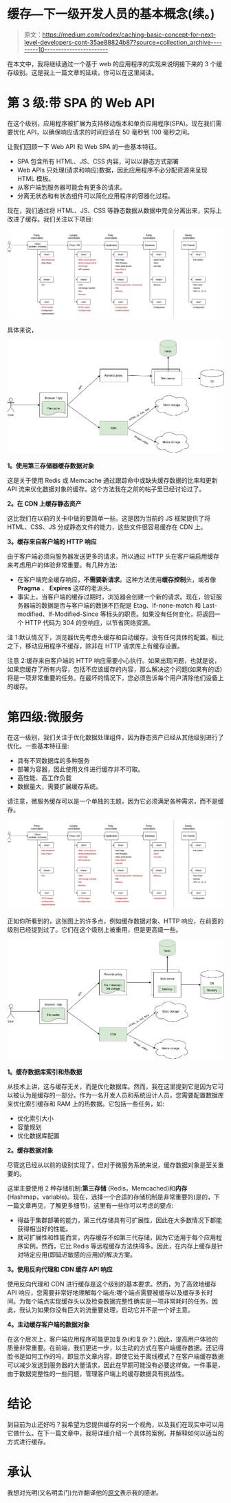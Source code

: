 # 缓存—下一级开发人员的基本概念(续。)

> 原文：<https://medium.com/codex/caching-basic-concept-for-next-level-developers-cont-35ae88824b87?source=collection_archive---------10----------------------->

在本文中，我将继续通过一个基于 web 的应用程序的实现来说明接下来的 3 个缓存级别。这是我上一篇文章的延续，你可以在这里阅读。

# 第 3 级:带 SPA 的 Web API

在这个级别，应用程序被扩展为支持移动版本和单页应用程序(SPA)。现在我们需要优化 API，以确保响应请求的时间应该在 50 毫秒到 100 毫秒之间。

让我们回顾一下 Web API 和 Web SPA 的一些基本特征。

*   SPA 包含所有 HTML、JS、CSS 内容，可以以静态方式部署
*   Web APIs 只处理(请求和响应)数据，因此应用程序不必分配资源来呈现 HTML 模板。
*   从客户端到服务器可能会有更多的请求。
*   分离无状态和有状态组件可以简化应用程序的容器化过程。

现在，我们通过将 HTML、JS、CSS 等静态数据从数据中完全分离出来，实际上改进了缓存。我们关注以下项目:

![](img/cd028f18ea0c13711e7785cc1e94c47b.png)

具体来说，

![](img/689ccee41678ab290915ffb1fed3e43d.png)

**1。使用第三存储器缓存数据对象**

这是关于使用 Redis 或 Memcache 通过跟踪命中或缺失缓存数据的比率和更新 API 流来优化数据对象的缓存。这个方法我在之前的帖子里已经讨论过了。

**2。在 CDN 上缓存静态资产**

这比我们在以前的关卡中做的要简单一些。这是因为当前的 JS 框架提供了将 HTML、CSS、JS 分成静态文件的能力，这些文件很容易缓存在 CDN 上。

**3。缓存来自客户端的 HTTP 响应**

由于客户端必须向服务器发送更多的请求，所以通过 HTTP 头在客户端启用缓存来考虑用户的体验非常重要。有几种方法:

*   在客户端完全缓存响应，**不需要新请求**。这种方法使用**缓存控制**头，或者像 **Pragma** 、 **Expires** 这样的老派头。
*   事实上，当客户端的缓存过期时，浏览器会创建一个新的请求。现在，验证服务器端的数据是否与客户端的数据不匹配是 Etag、If-none-match 和 Last-modified、If-Modified-Since 等标头的职责。如果没有任何变化，将返回一个 HTTP 代码为 304 的空响应，以节省网络资源。

注 1:默认情况下，浏览器优先考虑头缓存和自动缓存，没有任何具体的配置。相比之下，移动应用程序不缓存，除非在 HTTP 请求库上有缓存设置。

注意 2:缓存来自客户端的 HTTP 响应需要小心执行。如果出现问题，也就是说，如果您缓存了所有内容，包括不应该缓存的内容，那么解决这个问题(如果有的话)将是一项非常重要的任务。在最坏的情况下，您必须告诉每个用户清除他们设备上的缓存。

# 第四级:微服务

在这一级别，我们关注于优化数据处理组件，因为静态资产已经从其他级别进行了优化。一些基本特征是:

*   具有不同数据库的多种服务
*   部署为容器，因此使用文件进行缓存并不可取。
*   高性能、高工作负载
*   数据量大，需要扩展缓存系统。

请注意，微服务缓存可以是一个单独的主题，因为它必须满足各种需求，而不是缓存。

![](img/40301dfa1502dcb1573c1376852b2931.png)

正如你所看到的，这张图上的许多点，例如缓存数据对象、HTTP 响应，在前面的级别已经提到过了。它们在这个级别上被重用，但是更高级一些。

![](img/1d9899c7ecb85ba72a4a5914f9ce7443.png)

**1。缓存数据库索引和热数据**

从技术上讲，这与缓存无关，而是优化数据库。然而，我在这里提到它是因为它可以被认为是缓存的一部分。作为一名开发人员和系统设计人员，您需要配置数据库来优化索引缓存和 RAM 上的热数据。它包括一些任务，如:

*   优化索引大小
*   容量规划
*   优化数据库配置

**2。缓存数据对象**

尽管这已经从以前的级别实现了，但对于微服务系统来说，缓存数据对象是至关重要的。

这里主要使用 2 种存储机制:**第三存储** (Redis，Memcached)和**内存** (Hashmap，variable)。现在，选择一个合适的存储机制是非常重要的(是的，下一篇文章再见，了解更多细节)，这里有一些你可以考虑的要点:

*   得益于集群部署的能力，第三代存储具有可扩展性，因此在大多数情况下都能获得相当好的性能。
*   就可扩展性和性能而言，内存缓存不如第三代存储，因为它适用于每个应用程序实例。然而，它比 Redis 等远程缓存方法快得多。因此，在内存上缓存是针对特定应用(即延迟敏感的应用)的解决方案。

**3。使用反向代理和 CDN 缓存 API 响应**

使用反向代理和 CDN 进行缓存是这个级别的基本要求。然而，为了高效地缓存 API 响应，您需要非常好地理解每个端点:哪个端点需要被缓存以及缓存多长时间。为每个端点实现缓存头以及检查数据完整性确实是一项非常耗时的任务。因此，我认为如果你没有巨大的流量要处理，启动它并不是一个好主意。

**4。主动缓存客户端的数据对象**

在这个层次上，客户端应用程序可能更加复杂(和复杂？).因此，提高用户体验的质量非常重要。在前端，我们更进一步，以主动的方式在客户端缓存数据。还记得脸书是如何工作的吗，即显示文章内容，即使它处于离线模式？在客户端缓存数据可以减少发送到服务器的大量请求，因此在早期可能没有必要这样做。一件事是，由于数据完整性的一些问题，管理客户端上的缓存数据具有挑战性。

# 结论

到目前为止还好吗？我希望为您提供缓存的另一个视角，以及我们在现实中可以用它做什么。在下一篇文章中，我将详细介绍一个具体的案例，并解释如何以适当的方式进行缓存。

# 承认

我想对光明(又名明孟门)允许翻译他的[原文](https://viblo.asia/p/caching-dai-phap-1-nac-thang-len-level-cua-developer-V3m5WdO8KO7)表示我的感谢。